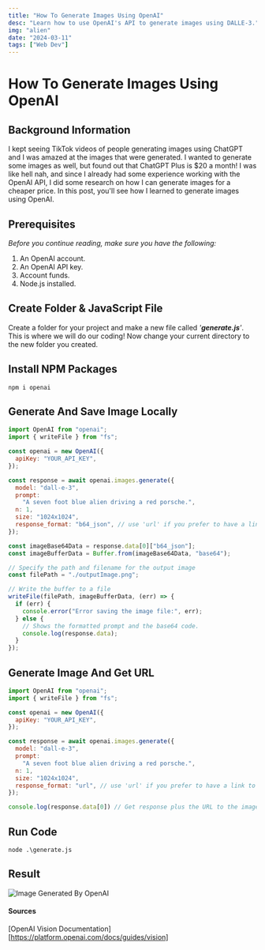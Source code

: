 ```yaml
---
title: "How To Generate Images Using OpenAI"
desc: "Learn how to use OpenAI's API to generate images using DALLE-3."
img: "alien"
date: "2024-03-11"
tags: ["Web Dev"]
---
```

# How To Generate Images Using OpenAI 
## Background Information
I kept seeing TikTok videos of people generating images using ChatGPT and I was amazed at the images that were generated. I wanted to generate some images as well, but found out that ChatGPT Plus is $20 a month! I was like hell nah, and since I already had some experience working with the OpenAI API, I did some research on how I can generate images for a cheaper price. In this post, you'll see how I learned to generate images using OpenAI.

## Prerequisites
_Before you continue reading, make sure you have the following:_
1. An OpenAI account.
2. An OpenAI API key.
3. Account funds.
4. Node.js installed.

## Create Folder & JavaScript File
Create a folder for your project and make a new file called _'**generate.js**'_. This is where we will do our coding! Now change your current directory to the new folder you created. 

## Install NPM Packages
```shell
npm i openai 
```
## Generate And Save Image Locally
```js
import OpenAI from "openai";
import { writeFile } from "fs";

const openai = new OpenAI({
  apiKey: "YOUR_API_KEY",
});

const response = await openai.images.generate({
  model: "dall-e-3",
  prompt:
    "A seven foot blue alien driving a red porsche.",
  n: 1,
  size: "1024x1024",
  response_format: "b64_json", // use 'url' if you prefer to have a link to your image.
});

const imageBase64Data = response.data[0]["b64_json"];
const imageBufferData = Buffer.from(imageBase64Data, "base64");

// Specify the path and filename for the output image
const filePath = "./outputImage.png";

// Write the buffer to a file
writeFile(filePath, imageBufferData, (err) => {
  if (err) {
    console.error("Error saving the image file:", err);
  } else {
    // Shows the formatted prompt and the base64 code.
    console.log(response.data);
  }
});
```
## Generate Image And Get URL
```js
import OpenAI from "openai";
import { writeFile } from "fs";

const openai = new OpenAI({
  apiKey: "YOUR_API_KEY",
});

const response = await openai.images.generate({
  model: "dall-e-3",
  prompt:
    "A seven foot blue alien driving a red porsche.",
  n: 1,
  size: "1024x1024",
  response_format: "url", // use 'url' if you prefer to have a link to your image.
});

console.log(response.data[0]) // Get response plus the URL to the image
```
## Run Code
```shell
node .\generate.js
```

## Result
![Image Generated By OpenAI](/images/how-to-generate-images-using-openai/alien.webp)
#### Sources
[OpenAI Vision Documentation][https://platform.openai.com/docs/guides/vision]
